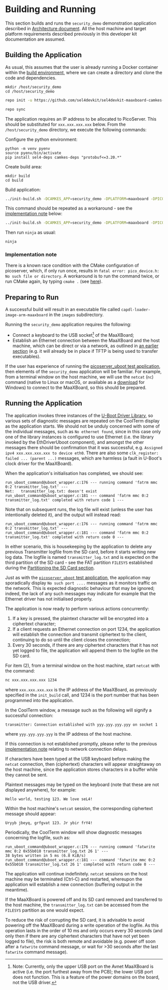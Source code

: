 # Building and Running

This section builds and runs the `security_demo` demonstration application described in [Architecture document](architecture.md). All the host machine and target platform requirements described previously in this developer kit documentation are assumed.

## Building the Application

As usual, this assumes that the user is already running a Docker container within the [build environment](../../install_and_configure/build_environment_setup.md), where we can create a directory and clone the code and dependencies.

```text
mkdir /host/security_demo
cd /host/security_demo
```

```bash
repo init -u https://github.com/sel4devkit/sel4devkit-maaxboard-camkes-manifest.git
```

```bash
repo sync
```

The application requires an IP address to be allocated to PicoServer. This should be substituted for `xxx.xxx.xxx.xxx` below. From the `/host/security_demo` directory, we execute the following commands:

Configure the python environment:

```
python -m venv pyenv
source pyenv/bin/activate
pip install sel4-deps camkes-deps "protobuf<=3.20.*"
```

Create build area:

```text
mkdir build
cd build
```

Build application:

```bash
../init-build.sh -DCAMKES_APP=security_demo -DPLATFORM=maaxboard -DPICOSERVER_IP_ADDR=xxx.xxx.xxx.xxx
```

This command should be repeated as a workaround - see the [implementation note](#implementation-note) below:

```bash
../init-build.sh -DCAMKES_APP=security_demo -DPLATFORM=maaxboard -DPICOSERVER_IP_ADDR=xxx.xxx.xxx.xxx
```

Then run `ninja` as usual:

```bash
ninja
```

### Implementation note

There is a known race condition with the CMake configuration of picoserver, which, if only run once, results in `fatal error: pico_device.h: No such file or directory`. A workaround is to run the command twice, or run CMake again, by typing `cmake .` (see [here](https://lists.sel4.systems/hyperkitty/list/devel@sel4.systems/thread/O5B42BFF4FZ2WSCPUK6C6QUAJHD6DETN/)).

## Preparing to Run

A successful build will result in an executable file called `capdl-loader-image-arm-maaxboard` in the `images` subdirectory.

Running the `security_demo` application requires the following:

- Connect a keyboard to the USB socket[^1] of the MaaXBoard;
- Establish an Ethernet connection between the MaaXBoard and the host machine, which can be direct or via a network, as outlined in [an earlier section](../../install_and_configure/configure_uboot.md#loading-via-tftp) (e.g. it will already be in place if TFTP is being used to transfer executables).

[^1]: Note: Currently, only the upper USB port on the Avnet MaaXBoard is active (i.e. the port furthest away from the PCB); the lower USB port does not function. This is a feature of the power domains on the board, not the USB driver.

If the user has experience of running the [picoserver_uboot test application](../../activity/picoserver_uboot/main.md), then elements of the `security_demo` application will be familiar. For example, from a terminal window on the host machine, we will use the `netcat` (`nc`) command (native to Linux or macOS, or available as a [download](https://nmap.org/ncat/) for Windows) to connect to the MaaXBoard, so this should be prepared.

## Running the Application

The application invokes three instances of the [U-Boot Driver Library](../../activity/device_drivers/uboot_driver_library.md), so various sets of diagnostic messages are repeated on the CoolTerm display as the application starts. We should not be unduly concerned with some of the individual messages, such as `No ethernet found`, since in this case only one of the library instances is configured to use Ethernet (i.e. the library invoked by the EthDriverUboot component), and amongst the other messages there should be confirmation that it was successful, e.g. `Assigned ipv4 xxx.xxx.xxx.xxx to device eth0`. There are also some `clk_register: failed ... (parent ...)` messages, which are harmless (a fault in U-Boot's clock driver for the MaaXBoard).

When the application's initialisation has completed, we should see:

```text
run_uboot_command@uboot_wrapper.c:176 --- running command 'fatrm mmc 0:2 transmitter_log.txt' ---
Net:   transmitter_log.txt: doesn't exist
run_uboot_command@uboot_wrapper.c:181 --- command 'fatrm mmc 0:2 transmitter_log.txt' completed with return code 1 ---
```

Note that on subsequent runs, the log file will exist (unless the user has intentionally deleted it), and the output will instead read:

```text
run_uboot_command@uboot_wrapper.c:176 --- running command 'fatrm mmc 0:2 transmitter_log.txt' ---
run_uboot_command@uboot_wrapper.c:181 --- command 'fatrm mmc 0:2 transmitter_log.txt' completed with return code 0 ---
```

In either scenario, this is housekeeping by the application to delete any previous Transmitter logfile from the SD card, before it starts writing new log data. The logfile is named `transmitter_log.txt` and is expected on the third partition of the SD card - see the FAT partition `FILESYS` established during the [Partitioning the SD Card section](../../install_and_configure/building_uboot_manually.md#partitioning-the-sd-card).

Just as with the [`picoserver_uboot` test application](../../activity/picoserver_uboot/main.md), the application may sporadically display `No such port ....` messages as it monitors traffic on the network. This is expected diagnostic behaviour that may be ignored; indeed, the lack of any such messages may indicate for example that the Ethernet driver has not initialised properly.

The application is now ready to perform various actions concurrently:

1. If a key is pressed, the plaintext character will be encrypted into a ciphertext character;
2. If a client requests an Ethernet connection on port 1234, the application will establish the connection and transmit ciphertext to the client, continuing to do so until the client closes the connection;
3. Every 30 seconds, if there are any ciphertext characters that it has not yet logged to file, the application will append them to the logfile on the SD card.

For item (2), from a terminal window on the host machine, start `netcat` with the command:

```bash
nc xxx.xxx.xxx.xxx 1234
```

where `xxx.xxx.xxx.xxx` is the IP address of the MaaXBoard, as previously specified in the `init_build` call, and 1234 is the port number that has been programmed into the application.

In the CoolTerm window, a message such as the following will signify a successful connection:

```text
transmitter: Connection established with yyy.yyy.yyy.yyy on socket 1
```

where `yyy.yyy.yyy.yyy` is the IP address of the host machine.

If this connection is not established promptly, please refer to the previous [implementation note](../../activity/device_drivers/uboot_driver_usage.md#implementation-note) relating to network connection delays.

If characters have been typed at the USB keyboard before making the `netcat` connection, then (ciphertext) characters will appear straightaway on the host machine, since the application stores characters in a buffer while they cannot be sent.

Plaintext messages may be typed on the keyboard (note that these are not displayed anywhere), for example:

```text
Hello world, testing 123. We love seL4!
```

Within the host machine's `netcat` session, the corresponding ciphertext message should appear:

```text
Uryyb jbeyq, grfgvat 123. Jr ybir frY4!
```

Periodically, the CoolTerm window will show diagnostic messages concerning the logfile, such as:

```text
run_uboot_command@uboot_wrapper.c:176 --- running command 'fatwrite mmc 0:2 0x55b010 transmitter_log.txt 26 1' ---
38 bytes written in 5 ms (6.8 KiB/s)
run_uboot_command@uboot_wrapper.c:181 --- command 'fatwrite mmc 0:2 0x55b010 transmitter_log.txt 26 1' completed with return code 0 ---
```

The application will continue indefinitely. `netcat` sessions on the host machine may be terminated (Ctrl-C) and restarted, whereupon the application will establish a new connection (buffering output in the meantime).

If the MaaXBoard is powered off and its SD card removed and transferred to the host machine, the `transmitter_log.txt` can be accessed from the `FILESYS` partition as one would expect.

To reduce the risk of corrupting the SD card, it is advisable to avoid powering off the MaaXBoard during a write operation of the logfile. As this operation lasts in the order of 10 ms and only occurs every 30 seconds (and only then if there are any ciphertext characters that have not yet been logged to file), the risk is both remote and avoidable (e.g. power off soon after a `fatwrite` command message, or wait for >30 seconds after the last `fatwrite` command message).
